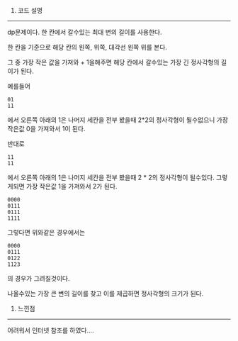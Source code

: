 <meta name='type' content ='math'>
<meta name='BOJ' content='BOJ1915'>
<meta name='difficulty' content='gold5'>
<meta name='url' content='https://www.acmicpc.net/problem/1915'>
<meat name='date' cotent='2021-06-28'>

1. 코드 설명

<hr>

dp문제이다. 한 칸에서 갈수있는 최대 변의 길이를 사용한다. 

한 칸을 기준으로 해당 칸의 왼쪽, 위쪽, 대각선 왼쪽 위를 본다.

그 중 가장 작은 값을 가져와 + 1을해주면 해당 칸에서 갈수있는 가장 긴 정사각형의 길이가 된다.

예를들어

    01
    11

에서 오른쪽 아래의 1은 나머지 세칸을 전부 봤을때 2*2의 정사각형이 될수없으니 가장 작은값 0을 가져와서 1이 된다.

반대로

    11
    11

에서 오른쪽 아래의 1은 나머지 세칸을 전부 봤을때 2 * 2의 정사각형이 될수있다. 그렇게되면 가장 작은값 1을 가져와서 2가 된다.

    0000
    0111
    0111
    1111

그렇다면 위와같은 경우에서는

    0000
    0111
    0122
    1123

의 경우가 그려질것이다.

나올수있는 가장 큰 변의 길이를 찾고 이를 제곱하면 정사각형의 크기가 된다.

1. 느낀점

<hr>

어려워서 인터넷 참조를 하였다....